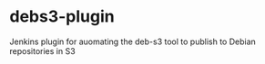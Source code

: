 # debs3-plugin
Jenkins plugin for auomating the deb-s3 tool to publish to Debian repositories in S3
